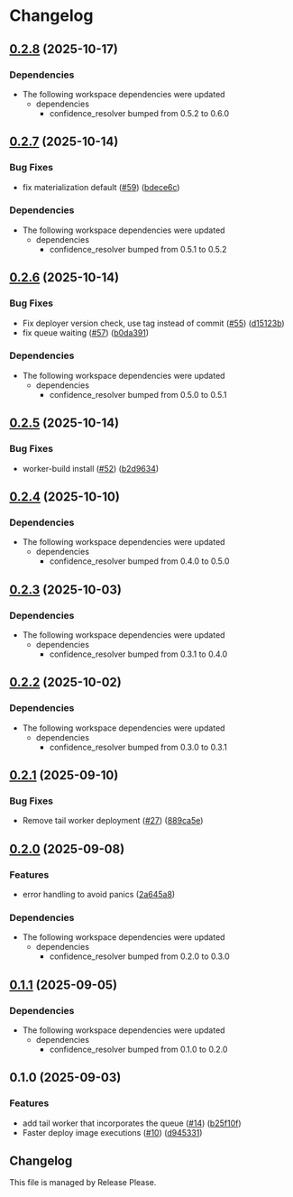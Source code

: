 # Changelog

## [0.2.8](https://github.com/fabriziodemaria/confidence-resolver-rust/compare/confidence-cloudflare-resolver-v0.2.7...confidence-cloudflare-resolver-v0.2.8) (2025-10-17)


### Dependencies

* The following workspace dependencies were updated
  * dependencies
    * confidence_resolver bumped from 0.5.2 to 0.6.0

## [0.2.7](https://github.com/spotify/confidence-resolver-rust/compare/confidence-cloudflare-resolver-v0.2.6...confidence-cloudflare-resolver-v0.2.7) (2025-10-14)


### Bug Fixes

* fix materialization default ([#59](https://github.com/spotify/confidence-resolver-rust/issues/59)) ([bdece6c](https://github.com/spotify/confidence-resolver-rust/commit/bdece6c5a4d53d6284056b6daaf9e8d17481db84))


### Dependencies

* The following workspace dependencies were updated
  * dependencies
    * confidence_resolver bumped from 0.5.1 to 0.5.2

## [0.2.6](https://github.com/spotify/confidence-resolver-rust/compare/confidence-cloudflare-resolver-v0.2.5...confidence-cloudflare-resolver-v0.2.6) (2025-10-14)


### Bug Fixes

* Fix deployer version check, use tag instead of commit ([#55](https://github.com/spotify/confidence-resolver-rust/issues/55)) ([d15123b](https://github.com/spotify/confidence-resolver-rust/commit/d15123b63e2b29566b52ad8d09173e40be38dd6d))
* fix queue waiting ([#57](https://github.com/spotify/confidence-resolver-rust/issues/57)) ([b0da391](https://github.com/spotify/confidence-resolver-rust/commit/b0da3916f3179ab31ecea8196d106b303b5589d6))


### Dependencies

* The following workspace dependencies were updated
  * dependencies
    * confidence_resolver bumped from 0.5.0 to 0.5.1

## [0.2.5](https://github.com/spotify/confidence-resolver-rust/compare/confidence-cloudflare-resolver-v0.2.4...confidence-cloudflare-resolver-v0.2.5) (2025-10-14)


### Bug Fixes

* worker-build install ([#52](https://github.com/spotify/confidence-resolver-rust/issues/52)) ([b2d9634](https://github.com/spotify/confidence-resolver-rust/commit/b2d9634f6051171ed65ba444131b13a1f27b9884))

## [0.2.4](https://github.com/spotify/confidence-resolver-rust/compare/confidence-cloudflare-resolver-v0.2.3...confidence-cloudflare-resolver-v0.2.4) (2025-10-10)


### Dependencies

* The following workspace dependencies were updated
  * dependencies
    * confidence_resolver bumped from 0.4.0 to 0.5.0

## [0.2.3](https://github.com/spotify/confidence-resolver-rust/compare/confidence-cloudflare-resolver-v0.2.2...confidence-cloudflare-resolver-v0.2.3) (2025-10-03)


### Dependencies

* The following workspace dependencies were updated
  * dependencies
    * confidence_resolver bumped from 0.3.1 to 0.4.0

## [0.2.2](https://github.com/spotify/confidence-resolver-rust/compare/confidence-cloudflare-resolver-v0.2.1...confidence-cloudflare-resolver-v0.2.2) (2025-10-02)


### Dependencies

* The following workspace dependencies were updated
  * dependencies
    * confidence_resolver bumped from 0.3.0 to 0.3.1

## [0.2.1](https://github.com/spotify/confidence-resolver-rust/compare/confidence-cloudflare-resolver-v0.2.0...confidence-cloudflare-resolver-v0.2.1) (2025-09-10)


### Bug Fixes

* Remove tail worker deployment ([#27](https://github.com/spotify/confidence-resolver-rust/issues/27)) ([889ca5e](https://github.com/spotify/confidence-resolver-rust/commit/889ca5e1f3a9a03f5b8c186dddb3a0aed25b67ce))

## [0.2.0](https://github.com/spotify/confidence-resolver-rust/compare/confidence-cloudflare-resolver-v0.1.1...confidence-cloudflare-resolver-v0.2.0) (2025-09-08)


### Features

* error handling to avoid panics ([2a645a8](https://github.com/spotify/confidence-resolver-rust/commit/2a645a87415bfce30af048498e068952b18ceb5e))


### Dependencies

* The following workspace dependencies were updated
  * dependencies
    * confidence_resolver bumped from 0.2.0 to 0.3.0

## [0.1.1](https://github.com/spotify/confidence-resolver-rust/compare/confidence-cloudflare-resolver-v0.1.0...confidence-cloudflare-resolver-v0.1.1) (2025-09-05)


### Dependencies

* The following workspace dependencies were updated
  * dependencies
    * confidence_resolver bumped from 0.1.0 to 0.2.0

## 0.1.0 (2025-09-03)


### Features

* add tail worker that incorporates the queue ([#14](https://github.com/spotify/confidence-resolver-rust/issues/14)) ([b25f10f](https://github.com/spotify/confidence-resolver-rust/commit/b25f10fcc372ae43bc11f382af02c9e5f882538f))
* Faster deploy image executions ([#10](https://github.com/spotify/confidence-resolver-rust/issues/10)) ([d945331](https://github.com/spotify/confidence-resolver-rust/commit/d9453317e9e40575e43d67558ef902a4bc62ee41))

## Changelog

This file is managed by Release Please.
